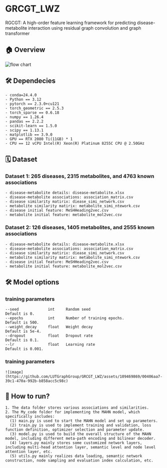 # GRCGT_LWZ
RGCGT: A high-order feature learning framework for predicting disease-metabolite interaction using residual graph convolution and graph transformer

## 🏠 Overview
![flow chart](https://github.com/LUTGraphGroup/GRCGT_LWZ/assets/109469869/03b68056-4f73-43f7-a063-c5088a279750)


## 🛠️ Dependecies
```
- conda=24.4.0
- Python == 3.12
- pytorch == 2.3.0+cu121
- torch_geometric == 2.5.3
- torch_sparse == 0.6.18
- numpy == 1.26.4
- pandas == 2.2.2
- scikit-learn == 1.5.0
- scipy == 1.13.1
- matplotlib == 3.9.0
- GPU == RTX 2080 Ti(11GB) * 1
- CPU == 12 vCPU Intel(R) Xeon(R) Platinum 8255C CPU @ 2.50GHz
```

## 🗓️ Dataset
###  Dataset 1: 265 diseases, 2315 metabolites, and 4763 known associations 
```
- disease-metabolite details: disease-metabolite.xlsx
- disease-metabolite associations: association_matrix.csv
- disease similarity matirix: diease_simi_network.csv
- metabolite similarity matirix: metabolite_simi_ntework.csv
- disease initial feature: MeSHHeading2vec.csv
- metabolite initial feature: metabolite_mol2vec.csv
```
###  Dataset 2: 126 diseases, 1405 metabolites, and 2555 known associations 
```
- disease-metabolite details: disease-metabolite.xlsx
- disease-metabolite associations: association_matrix.csv
- disease similarity matirix: diease_simi_network.csv
- metabolite similarity matirix: metabolite_simi_ntework.csv
- disease initial feature: MeSHHeading2vec.csv
- metabolite initial feature: metabolite_mol2vec.csv
```

## 🛠️ Model options
###  training parameters
```
--seed             int     Random seed                                Default is 0.
--epochs           int     Number of training epochs.                 Default is 500.
--weight_decay     float   Weight decay                               Default is 5e-4.
--dropout          float   Dropout rate                               Default is 0.1.
--lr               float   Learning rate                              Default is 0.001.
```

###  training parameters
```
![image](https://github.com/LUTGraphGroup/GRCGT_LWZ/assets/109469869/00406aa7-39c1-470a-992b-b858acc5c98c)
```

## 🎯 How to run?
```
1. The data folder stores various associations and similarities. 
2. The My_code folder for implementing the MAHN model, which specifically includes:
  (1) main.py is used to start the MAHN model and set up parameters.
  (2) train.py is used to implement training and validation, loss function definition, optimizer selection and parameter update.
  (3) model.py is used to build the overall structure of the MAHN model, including different meta-path encoding and bilinear decoder.
  (4) layers.py mainly stores some customized network layers, including multi-head attention layer, semantic level and node level attention layer, etc.
  (5) utils.py mainly realizes data loading, semantic network construction, node sampling and evaluation index calculation, etc.
```
